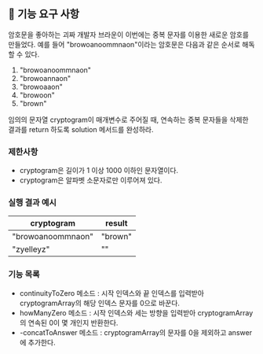 ## 🚀 기능 요구 사항

암호문을 좋아하는 괴짜 개발자 브라운이 이번에는 중복 문자를 이용한 새로운 암호를 만들었다. 예를 들어 "browoanoommnaon"이라는 암호문은 다음과 같은 순서로 해독할 수 있다.

1. "browoanoommnaon"
2. "browoannaon"
3. "browoaaon"
4. "browoon"
5. "brown"

임의의 문자열 cryptogram이 매개변수로 주어질 때, 연속하는 중복 문자들을 삭제한 결과를 return 하도록 solution 메서드를 완성하라.

### 제한사항

- cryptogram은 길이가 1 이상 1000 이하인 문자열이다.
- cryptogram은 알파벳 소문자로만 이루어져 있다.

### 실행 결과 예시

| cryptogram | result |
| --- | --- |
| "browoanoommnaon" | "brown" |
| "zyelleyz" | "" |

### 기능 목록
- continuityToZero 메소드 : 시작 인덱스와 끝 인덱스를 입력받아 cryptogramArray의 해당 인덱스 문자를 0으로 바꾼다.
- howManyZero 메소드 : 시작 인덱스와 세는 방향을 입력받아 cryptogramArray의 연속된 0이 몇 개인지 반환한다.
- -concatToAnswer 메소드 : cryptogramArray의 문자를 0을 제외하고 answer에 추가한다.